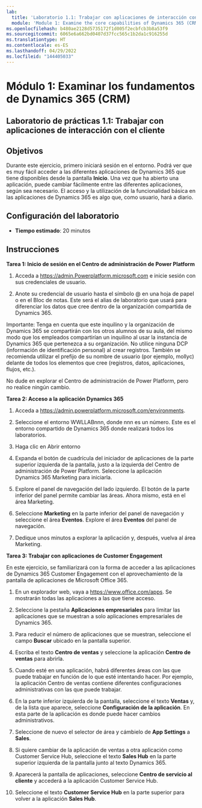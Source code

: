 ```yaml
---
lab:
  title: 'Laboratorio 1.1: Trabajar con aplicaciones de interacción con el cliente'
  module: 'Module 1: Examine the core capabilities of Dynamics 365 (CRM)'
ms.openlocfilehash: b480ae2128d5735172f1d005f2ecbfcb3b8a53f9
ms.sourcegitcommit: 6065e6a662bd0407d37fcc565c1b2da1c916255d
ms.translationtype: HT
ms.contentlocale: es-ES
ms.lasthandoff: 04/29/2022
ms.locfileid: "144405033"
---
```

<a name="module-1-examine-the-core-capabilities-of-dynamics-365-crm"></a>Módulo 1: Examinar los fundamentos de Dynamics 365 (CRM)
========================

## <a name="practice-lab-11---work-with-customer-engagement-apps"></a>Laboratorio de prácticas 1.1: Trabajar con aplicaciones de interacción con el cliente 

## <a name="objectives"></a>Objetivos

Durante este ejercicio, primero iniciará sesión en el entorno. Podrá ver que es muy fácil acceder a las diferentes aplicaciones de Dynamics 365 que tiene disponibles desde la pantalla **Inicio**. Una vez que ha abierto una aplicación, puede cambiar fácilmente entre las diferentes aplicaciones, según sea necesario. El acceso y la utilización de la funcionalidad básica en las aplicaciones de Dynamics 365 es algo que, como usuario, hará a diario.


## <a name="lab-setup"></a>Configuración del laboratorio

  - **Tiempo estimado**: 20 minutos

## <a name="instructions"></a>Instrucciones

**Tarea 1: Inicio de sesión en el Centro de administración de Power Platform**

1. Acceda a https://admin.Powerplatform.microsoft.com e inicie sesión con sus credenciales de usuario.

2. Anote su credencial de usuario hasta el símbolo @ en una hoja de papel o en el Bloc de notas. Este será el alias de laboratorio que usará para diferenciar los datos que cree dentro de la organización compartida de Dynamics 365.

Importante: Tenga en cuenta que este inquilino y la organización de Dynamics 365 se compartirán con los otros alumnos de su aula, del mismo modo que los empleados compartirían un inquilino al usar la instancia de Dynamics 365 que pertenezca a su organización. No utilice ninguna DCP (información de identificación personal) al crear registros. También se recomienda utilizar el prefijo de su nombre de usuario (por ejemplo, mollyc) delante de todos los elementos que cree (registros, datos, aplicaciones, flujos, etc.).

No dude en explorar el Centro de administración de Power Platform, pero no realice ningún cambio.

**Tarea 2: Acceso a la aplicación Dynamics 365**

1. Acceda a https://admin.powerplatform.microsoft.com/environments.

2. Seleccione el entorno WWLLABnnn, donde nnn es un número. Este es el entorno compartido de Dynamics 365 donde realizará todos los laboratorios.

3. Haga clic en Abrir entorno

4. Expanda el botón de cuadrícula del iniciador de aplicaciones de la parte superior izquierda de la pantalla, justo a la izquierda del Centro de administración de Power Platform. Seleccione la aplicación Dynamics 365 Marketing para iniciarla.

5. Explore el panel de navegación del lado izquierdo. El botón de la parte inferior del panel permite cambiar las áreas. Ahora mismo, está en el área Marketing.

6. Seleccione **Marketing** en la parte inferior del panel de navegación y seleccione el área **Eventos**. Explore el área **Eventos** del panel de navegación.

7. Dedique unos minutos a explorar la aplicación y, después, vuelva al área Marketing.

**Tarea 3: Trabajar con aplicaciones de Customer Engagement**

En este ejercicio, se familiarizará con la forma de acceder a las aplicaciones de Dynamics 365 Customer Engagement con el aprovechamiento de la pantalla de aplicaciones de Microsoft Office 365.

1.  En un explorador web, vaya a https://www.office.com/apps. Se mostrarán todas las aplicaciones a las que tiene acceso.   

2.  Seleccione la pestaña **Aplicaciones empresariales** para limitar las aplicaciones que se muestran a solo aplicaciones empresariales de Dynamics 365.   

3.  Para reducir el número de aplicaciones que se muestran, seleccione el campo **Buscar** ubicado en la pantalla superior. 
 
4.  Escriba el texto **Centro de ventas** y seleccione la aplicación **Centro de ventas** para abrirla.   

5. Cuando esté en una aplicación, habrá diferentes áreas con las que puede trabajar en función de lo que esté intentando hacer. Por ejemplo, la aplicación Centro de ventas contiene diferentes configuraciones administrativas con las que puede trabajar. 

6. En la parte inferior izquierda de la pantalla, seleccione el texto **Ventas** y, de la lista que aparece, seleccione **Configuración de la aplicación**.  En esta parte de la aplicación es donde puede hacer cambios administrativos.  

7. Seleccione de nuevo el selector de área y cámbielo de **App Settings** a **Sales**.

8. Si quiere cambiar de la aplicación de ventas a otra aplicación como Customer Service Hub, seleccione el texto **Sales Hub** en la parte superior izquierda de la pantalla junto al texto Dynamics 365. 

9. Aparecerá la pantalla de aplicaciones, seleccione **Centro de servicio al cliente** y accederá a la aplicación Customer Service Hub. 

10. Seleccione el texto **Customer Service Hub** en la parte superior para volver a la aplicación **Sales Hub**. 
